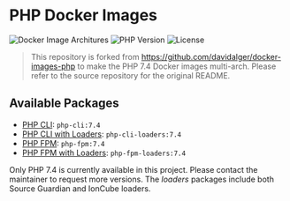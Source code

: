 # PHP Docker Images

![Docker Image Architures](https://img.shields.io/badge/architecture-arm64%20%7C%20amd64-success)
![PHP Version](https://img.shields.io/badge/php-7.4-blue)
![License](https://img.shields.io/github/license/drpayyne/docker-php)

> This repository is forked from https://github.com/davidalger/docker-images-php to make the PHP 7.4 Docker images multi-arch. Please refer to the source repository for the original README.

## Available Packages

- [PHP CLI](https://github.com/drpayyne/docker-php/pkgs/container/php-cli): `php-cli:7.4`
- [PHP CLI with Loaders](https://github.com/drpayyne/docker-php/pkgs/container/php-cli-loaders): `php-cli-loaders:7.4`
- [PHP FPM](https://github.com/drpayyne/docker-php/pkgs/container/php-fpm): `php-fpm:7.4`
- [PHP FPM with Loaders](https://github.com/drpayyne/docker-php/pkgs/container/php-fpm-loaders): `php-fpm-loaders:7.4`

Only PHP 7.4 is currently available in this project. Please contact the maintainer to request more versions. The _loaders_ packages include both Source Guardian and IonCube loaders. 
